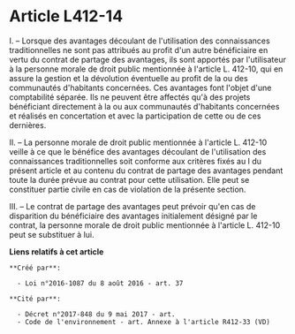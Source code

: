 # Article L412-14

I. – Lorsque des avantages découlant de l'utilisation des connaissances traditionnelles ne sont pas attribués au profit d'un
autre bénéficiaire en vertu du contrat de partage des avantages, ils sont apportés par l'utilisateur à la personne morale de
droit public mentionnée à l'article L. 412-10, qui en assure la gestion et la dévolution éventuelle au profit de la ou des
communautés d'habitants concernées. Ces avantages font l'objet d'une comptabilité séparée. Ils ne peuvent être affectés qu'à
des projets bénéficiant directement à la ou aux communautés d'habitants concernées et réalisés en concertation et avec la
participation de cette ou de ces dernières.

II. – La personne morale de droit public mentionnée à l'article L. 412-10 veille à ce que le bénéfice des avantages découlant
de l'utilisation des connaissances traditionnelles soit conforme aux critères fixés au I du présent article et au contenu du
contrat de partage des avantages pendant toute la durée prévue au contrat pour cette utilisation. Elle peut se constituer
partie civile en cas de violation de la présente section.

III. – Le contrat de partage des avantages peut prévoir qu'en cas de disparition du bénéficiaire des avantages initialement
désigné par le contrat, la personne morale de droit public mentionnée à l'article L. 412-10 peut se substituer à lui.

**Liens relatifs à cet article**

	**Créé par**:

	  - Loi n°2016-1087 du 8 août 2016 - art. 37

	**Cité par**:

	  - Décret n°2017-848 du 9 mai 2017 - art.
	  - Code de l'environnement - art. Annexe à l'article R412-33 (VD)
